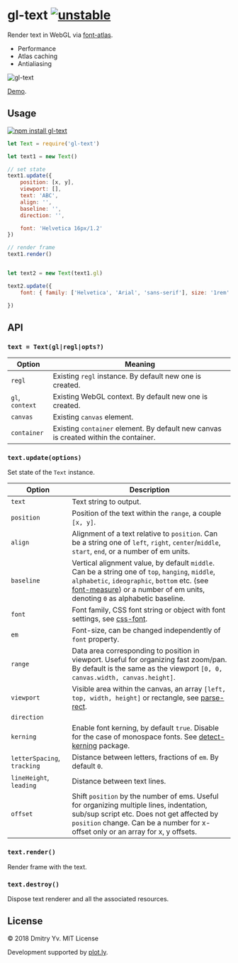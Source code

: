# gl-text [![unstable](https://img.shields.io/badge/stability-unstable-green.svg)](http://github.com/badges/stability-badges)

Render text in WebGL via [font-atlas](https://ghub.io/font-atlas).

* Performance
* Atlas caching
* Antialiasing

![gl-text](https://github.com/dy/gl-text/blob/master/preview.png?raw=true)

[Demo](https://dy.github.io/gl-text).


## Usage

[![npm install gl-text](https://nodei.co/npm/gl-text.png?mini=true)](https://npmjs.org/package/gl-text/)

```js
let Text = require('gl-text')

let text1 = new Text()

// set state
text1.update({
	position: [x, y],
	viewport: [],
	text: 'ABC',
	align: '',
	baseline: '',
	direction: '',

	font: 'Helvetica 16px/1.2'
})

// render frame
text1.render()


let text2 = new Text(text1.gl)

text2.update({
	font: { family: ['Helvetica', 'Arial', 'sans-serif'], size: '1rem' },

})
```

## API

### `text = Text(gl|regl|opts?)`

Option | Meaning
---|---
`regl` | Existing `regl` instance. By default new one is created.
`gl`, `context` | Existing WebGL context. By default new one is created.
`canvas` | Existing `canvas` element.
`container` | Existing `container` element. By default new canvas is created within the container.

### `text.update(options)`

Set state of the `Text` instance.

Option | Description
---|---
`text` | Text string to output.
`position` | Position of the text within the `range`, a couple `[x, y]`.
`align` | Alignment of a text relative to `position`. Can be a string one of `left`, `right`, `center`/`middle`, `start`, `end`, or a number of em units.
`baseline` | Vertical alignment value, by default `middle`. Can be a string one of `top`, `hanging`, `middle`, `alphabetic`, `ideographic`, `bottom` etc. (see [font-measure](https://ghub.io/font-measure)) or a number of em units, denoting `0` as alphabetic baseline.
`font` | Font family, CSS font string or object with font settings, see [css-font](https://ghub.io/css-font).
`em` | Font-size, can be changed independently of `font` property.
`range` | Data area corresponding to position in viewport. Useful for organizing fast zoom/pan. By default is the same as the viewport `[0, 0, canvas.width, canvas.height]`.
`viewport` | Visible area within the canvas, an array `[left, top, width, height]` or rectangle, see [parse-rect](https://ghub.io/parse-rect).
`direction` |
`kerning` | Enable font kerning, by default `true`. Disable for the case of monospace fonts. See [detect-kerning](https://ghub.io/detect-kerning) package.
`letterSpacing`, `tracking` | Distance between letters, fractions of `em`. By default `0`.
`lineHeight`, `leading` | Distance between text lines.
`offset` | Shift `position` by the number of ems. Useful for organizing multiple lines, indentation, sub/sup script etc. Does not get affected by `position` change. Can be a number for x-offset only or an array for x, y offsets.

### `text.render()`

Render frame with the text.

### `text.destroy()`

Dispose text renderer and all the associated resources.


## License

© 2018 Dmitry Yv. MIT License

Development supported by [plot.ly](https://github.com/plotly/).
